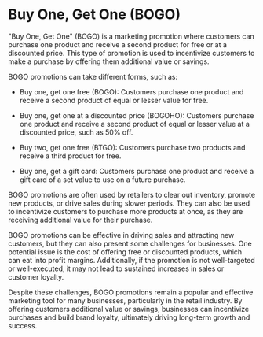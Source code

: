 # Buy One, Get One (BOGO)

"Buy One, Get One" (BOGO) is a marketing promotion where customers can purchase one product and receive a second product for free or at a discounted price. This type of promotion is used to incentivize customers to make a purchase by offering them additional value or savings.

BOGO promotions can take different forms, such as:

* Buy one, get one free (BOGO): Customers purchase one product and receive a second product of equal or lesser value for free.

* Buy one, get one at a discounted price (BOGOHO): Customers purchase one product and receive a second product of equal or lesser value at a discounted price, such as 50% off.

* Buy two, get one free (BTGO): Customers purchase two products and receive a third product for free.

* Buy one, get a gift card: Customers purchase one product and receive a gift card of a set value to use on a future purchase.

BOGO promotions are often used by retailers to clear out inventory, promote new products, or drive sales during slower periods. They can also be used to incentivize customers to purchase more products at once, as they are receiving additional value for their purchase.

BOGO promotions can be effective in driving sales and attracting new customers, but they can also present some challenges for businesses. One potential issue is the cost of offering free or discounted products, which can eat into profit margins. Additionally, if the promotion is not well-targeted or well-executed, it may not lead to sustained increases in sales or customer loyalty.

Despite these challenges, BOGO promotions remain a popular and effective marketing tool for many businesses, particularly in the retail industry. By offering customers additional value or savings, businesses can incentivize purchases and build brand loyalty, ultimately driving long-term growth and success.
